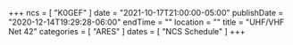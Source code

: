 +++
ncs = [ "K0GEF" ]
date = "2021-10-17T21:00:00-05:00"
publishDate = "2020-12-14T19:29:28-06:00"
endTime = ""
location = ""
title = "UHF/VHF Net 42"
categories = [ "ARES" ]
dates = [ "NCS Schedule" ]
+++

